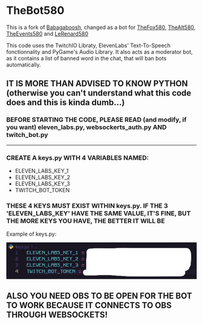 # TheBot580
This is a fork of [Babagaboosh](https://www.github.com/DougDougGithub/Babagaboosh), changed as a bot for [TheFox580](https://www.twitch.tv/thefox580), [TheAlt580](https://www.twitch.tv/thealt580), [TheEvents580](https://www.twitch.tv/theevents580) and [LeRenard580](https://www.twitch.tv/lerenard580)

This code uses the TwitchIO Libraty, ElevenLabs' Text-To-Speech fonctionnality and PyGame's Audio Library.
It also acts as a moderator bot, as it contains a list of banned word in the chat, that will ban bots automatically.

## IT IS MORE THAN ADVISED TO KNOW PYTHON (otherwise you can't understand what this code does and this is kinda dumb...)

### BEFORE STARTING THE CODE, PLEASE READ (and modify, if you want) eleven_labs.py, websockerts_auth.py AND twitch_bot.py
---
### CREATE A keys.py WITH 4 VARIABLES NAMED:
- ELEVEN_LABS_KEY_1
- ELEVEN_LABS_KEY_2
- ELEVEN_LABS_KEY_3
- TWITCH_BOT_TOKEN
### THESE 4 KEYS MUST EXIST WITHIN keys.py. IF THE 3 'ELEVEN_LABS_KEY' HAVE THE SAME VALUE, IT'S FINE, BUT THE MORE KEYS YOU HAVE, THE BETTER IT WILL BE

Example of keys.py:

![4 lines, each of them having a key masked by white drawing.](keys.png)

## ALSO YOU NEED OBS TO BE OPEN FOR THE BOT TO WORK BECAUSE IT CONNECTS TO OBS THROUGH WEBSOCKETS!
